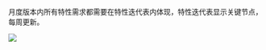 月度版本内所有特性需求都需要在特性迭代表内体现，特性迭代表显示关键节点，每周更新。

![](https://cdn.nlark.com/yuque/0/2024/png/12926950/1722414929797-a88bb644-fb83-47ba-8daf-c1772c26a130.png)

